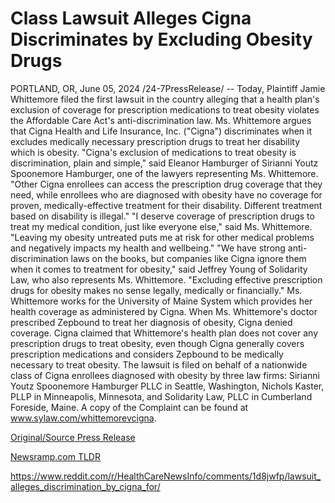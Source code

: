 # Class Lawsuit Alleges Cigna Discriminates by Excluding Obesity Drugs

PORTLAND, OR, June 05, 2024 /24-7PressRelease/ -- Today, Plaintiff Jamie Whittemore filed the first lawsuit in the country alleging that a health plan's exclusion of coverage for prescription medications to treat obesity violates the Affordable Care Act's anti-discrimination law. Ms. Whittemore argues that Cigna Health and Life Insurance, Inc. ("Cigna") discriminates when it excludes medically necessary prescription drugs to treat her disability which is obesity.   "Cigna's exclusion of medications to treat obesity is discrimination, plain and simple," said Eleanor Hamburger of Sirianni Youtz Spoonemore Hamburger, one of the lawyers representing Ms. Whittemore. "Other Cigna enrollees can access the prescription drug coverage that they need, while enrollees who are diagnosed with obesity have no coverage for proven, medically-effective treatment for their disability. Different treatment based on disability is illegal."  "I deserve coverage of prescription drugs to treat my medical condition, just like everyone else," said Ms. Whittemore. "Leaving my obesity untreated puts me at risk for other medical problems and negatively impacts my health and wellbeing."  "We have strong anti-discrimination laws on the books, but companies like Cigna ignore them when it comes to treatment for obesity," said Jeffrey Young of Solidarity Law, who also represents Ms. Whittemore. "Excluding effective prescription drugs for obesity makes no sense legally, medically or financially."  Ms. Whittemore works for the University of Maine System which provides her health coverage as administered by Cigna. When Ms. Whittemore's doctor prescribed Zepbound to treat her diagnosis of obesity, Cigna denied coverage. Cigna claimed that Whittemore's health plan does not cover any prescription drugs to treat obesity, even though Cigna generally covers prescription medications and considers Zepbound to be medically necessary to treat obesity.   The lawsuit is filed on behalf of a nationwide class of Cigna enrollees diagnosed with obesity by three law firms: Sirianni Youtz Spoonemore Hamburger PLLC in Seattle, Washington, Nichols Kaster, PLLP in Minneapolis, Minnesota, and Solidarity Law, PLLC in Cumberland Foreside, Maine. A copy of the Complaint can be found at www.sylaw.com/whittemorevcigna. 

[Original/Source Press Release](https://www.24-7pressrelease.com/press-release/511438/class-lawsuit-alleges-cigna-discriminates-by-excluding-obesity-drugs)
                    

[Newsramp.com TLDR](None) 

https://www.reddit.com/r/HealthCareNewsInfo/comments/1d8jwfp/lawsuit_alleges_discrimination_by_cigna_for/